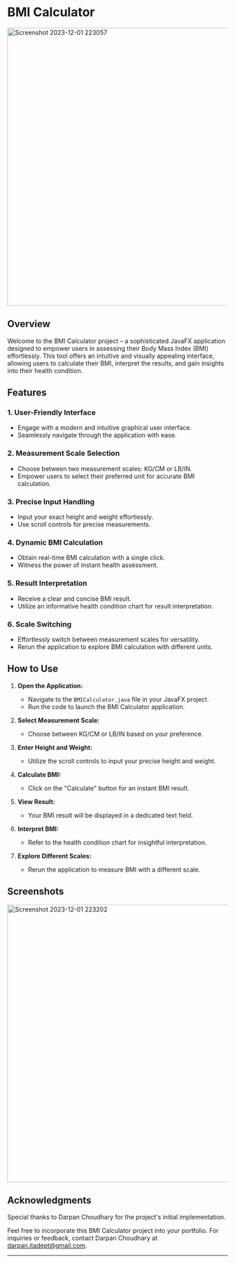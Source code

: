 # BMI Calculator

<img width="635" alt="Screenshot 2023-12-01 223057" src="https://github.com/darpanITadept/BMI_Calculator/assets/112990024/b10d24db-53f5-42f6-aea6-859242070dfe">

## Overview
Welcome to the BMI Calculator project – a sophisticated JavaFX application designed to empower users in assessing their Body Mass Index (BMI) effortlessly. This tool offers an intuitive and visually appealing interface, allowing users to calculate their BMI, interpret the results, and gain insights into their health condition.

## Features

### 1. **User-Friendly Interface**
   - Engage with a modern and intuitive graphical user interface.
   - Seamlessly navigate through the application with ease.

### 2. **Measurement Scale Selection**
   - Choose between two measurement scales: KG/CM or LB/IN.
   - Empower users to select their preferred unit for accurate BMI calculation.

### 3. **Precise Input Handling**
   - Input your exact height and weight effortlessly.
   - Use scroll controls for precise measurements.

### 4. **Dynamic BMI Calculation**
   - Obtain real-time BMI calculation with a single click.
   - Witness the power of instant health assessment.

### 5. **Result Interpretation**
   - Receive a clear and concise BMI result.
   - Utilize an informative health condition chart for result interpretation.

### 6. **Scale Switching**
   - Effortlessly switch between measurement scales for versatility.
   - Rerun the application to explore BMI calculation with different units.

## How to Use

1. **Open the Application:**
   - Navigate to the `BMICalculator.java` file in your JavaFX project.
   - Run the code to launch the BMI Calculator application.

2. **Select Measurement Scale:**
   - Choose between KG/CM or LB/IN based on your preference.

3. **Enter Height and Weight:**
   - Utilize the scroll controls to input your precise height and weight.

4. **Calculate BMI:**
   - Click on the "Calculate" button for an instant BMI result.

5. **View Result:**
   - Your BMI result will be displayed in a dedicated text field.

6. **Interpret BMI:**
   - Refer to the health condition chart for insightful interpretation.

7. **Explore Different Scales:**
   - Rerun the application to measure BMI with a different scale.

## Screenshots

<img width="634" alt="Screenshot 2023-12-01 223202" src="https://github.com/darpanITadept/BMI_Calculator/assets/112990024/810f9892-fa02-4edd-a779-be293196e508">

## Acknowledgments

Special thanks to Darpan Choudhary for the project's initial implementation.

Feel free to incorporate this BMI Calculator project into your portfolio. For inquiries or feedback, contact Darpan Choudhary at darpan.itadept@gmail.com.

---
